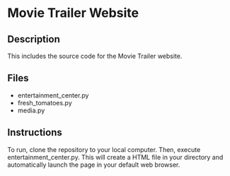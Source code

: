 # Movie Trailer Website

## Description
This includes the source code for the Movie Trailer website.  

## Files
* entertainment_center.py
* fresh_tomatoes.py
* media.py

## Instructions
To run, clone the repository to your local computer.  Then, execute entertainment_center.py.  This will create a HTML file in your directory and automatically launch the page in your default web browser.
